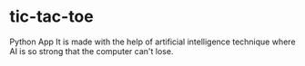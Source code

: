 # tic-tac-toe

Python App It is made with the help of artificial intelligence technique where AI is so strong that the computer can't lose.
